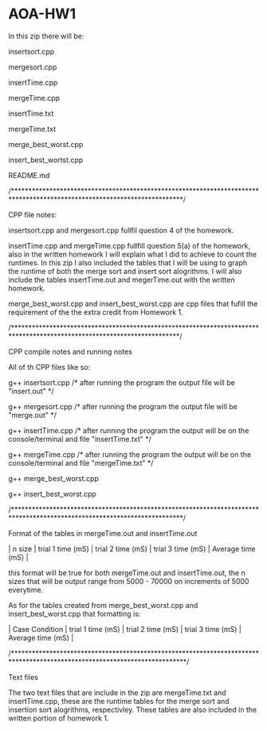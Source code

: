 # AOA-HW1

In this zip there will be:

insertsort.cpp

mergesort.cpp

insertTime.cpp

mergeTime.cpp

insertTime.txt

mergeTime.txt

merge_best_worst.cpp

insert_best_wortst.cpp

README.md

/*************************************************************************************************************************/

CPP file notes:

insertsort.cpp and mergesort.cpp fullfil question 4 of the homework.

insertTime.cpp and mergeTime.cpp fullfill question 5(a) of the homework, also in
the written homework I will explain what I did to achieve to count the runtimes. In this zip
I also included the tables that I will be using to graph the runtime of both the merge sort and
insert sort alogrithms. I will also include the tables insertTime.out and megerTime.out with 
the written homework.

merge_best_worst.cpp and insert_best_worst.cpp are cpp files that fufill the requirement of the the extra credit from 
Homework 1.

/************************************************************************************************************************/

CPP compile notes and running notes

All of th CPP files like so:

g++ insertsort.cpp /* after running the program the output file will be "insert.out" */

g++ mergesort.cpp /* after running the program the output file will be "merge.out" */

g++ insertTime.cpp /* after running the program the output will be on the console/terminal and file "insertTime.txt" */

g++ mergeTime.cpp /* after running the program the output will be on the console/terminal and file "mergeTime.txt" */

g++ merge_best_worst.cpp

g++ insert_best_worst.cpp

/*************************************************************************************************************************/

Format of the tables in mergeTime.out and insertTime.out

| n size | trial 1 time (mS) | trial 2 time (mS) | trial 3 time (mS) | Average time (mS) |

this format will be true for both mergeTime.out and insertTime.out, the n sizes that will be output range from 5000 - 70000
on increments of 5000 everytime.

As for the tables created from merge_best_worst.cpp and insert_best_worst.cpp that formatting is:

| Case Condition | trial 1 time (mS) | trial 2 time (mS) | trial 3 time (mS) | Average time (mS) |

/**************************************************************************************************************************/ 

 Text files
 
 The two text files that are include in the zip are mergeTime.txt and insertTime.cpp, these are the runtime tables for the merge
 sort and insertion sort alogrithms, respectivley. These tables are also included in the written portion of homework 1.
